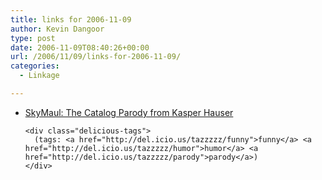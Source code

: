 ```yaml
---
title: links for 2006-11-09
author: Kevin Dangoor
type: post
date: 2006-11-09T08:40:26+00:00
url: /2006/11/09/links-for-2006-11-09/
categories:
  - Linkage

---
```

<ul class="delicious">
  <li>
    <div class="delicious-link">
      <a href="http://www.kasperhauser.com/skymaul_site/FlipBook.html">SkyMaul: The Catalog Parody from Kasper Hauser</a>
    </div>
    
    <div class="delicious-tags">
      (tags: <a href="http://del.icio.us/tazzzzz/funny">funny</a> <a href="http://del.icio.us/tazzzzz/humor">humor</a> <a href="http://del.icio.us/tazzzzz/parody">parody</a>)
    </div>
  </li>
</ul>